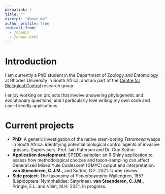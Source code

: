 ```yaml
---
permalink: /
title: ""
excerpt: "About me"
author_profile: true
redirect_from: 
  - /about/
  - /about.html
---
```


# Introduction

I am currently a PhD student in the Department of Zoology and Entomology at Rhodes University in South Africa, and am part of the [Centre for Biological Control](https://www.ru.ac.za/centreforbiologicalcontrol/) research group. 

I enjoy working on projects that involve answering phylogenetic and evolutionary questions, and I particularly love writing my own code and user-friendly applications. 

# Current projects

* **PhD:** A genetic investigation of the native stem-boring *Tetramesa* wasps in South Africa: identifying potential biological control agents of invasive grasses. Supervisors: Prof. Iain Paterson and Dr. Guy Sutton
* **Application development:** SPEDE-sampler: an R Shiny application to assess how methodological choices and taxon-sampling can affect Generalised Mixed Yule Coalescent (GMYC) output and interpretation. **van Steenderen, C.J.M.**, and Sutton, G.F. 2021. Under review.
* **Side project**: The taxonomy of *Pseudonympha* Wallengren, 1857 (Lepidoptera: Nymphalidae: Satyrinae). **van Steenderen, C.J.M.**, Pringle, E.L. and Villet, M.H. 2021. In progress.
